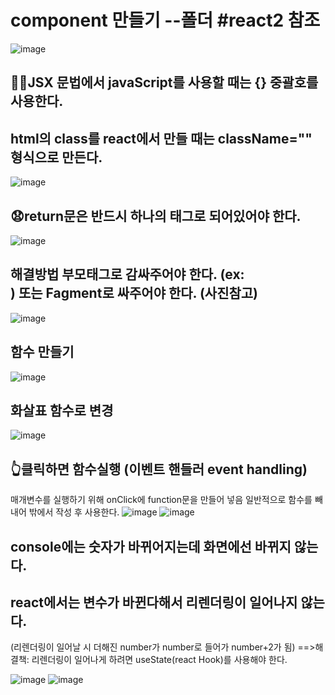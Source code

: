 # component 만들기 --폴더 #react2 참조
![image](https://github.com/3dodam/react_basic/assets/129016953/cec14a4b-71e7-4f48-bfe1-11f182a0f205)

## 🐱‍👤JSX 문법에서 javaScript를 사용할 때는 {} 중괄호를 사용한다.
## html의 class를 react에서 만들 때는 className="" 형식으로 만든다.
![image](https://github.com/3dodam/react_basic/assets/129016953/8942c273-9c08-4fdd-8084-1cdafe9346d3)

## 😧return문은 반드시 하나의 태그로 되어있어야 한다.
![image](https://github.com/3dodam/react_basic/assets/129016953/92146597-091f-4723-9272-608575ca0594)

## 해결방법 부모태그로 감싸주어야 한다. (ex:<div>) 또는 Fagment로 싸주어야 한다. (사진참고)
![image](https://github.com/3dodam/react_basic/assets/129016953/a170c3b7-06d1-4594-9175-0a6162b21350)

## 함수 만들기
![image](https://github.com/3dodam/react_basic/assets/129016953/39318478-b579-4d00-9332-08768bfc373c)

  ## 화살표 함수로 변경
  ![image](https://github.com/3dodam/react_basic/assets/129016953/e432f9ba-726f-4a27-9235-0076872b71fc)

  ## 👆클릭하면 함수실행 (이벤트 핸들러 event handling)
  매개변수를 실행하기 위해 onClick에 function문을 만들어 넣음
  일반적으로 함수를 빼내어 밖에서 작성 후 사용한다.
![image](https://github.com/3dodam/react_basic/assets/129016953/1d15f571-a7e4-494f-8c17-0144cd0a8396)
![image](https://github.com/3dodam/react_basic/assets/129016953/58315b9e-b18b-4c5e-b11d-db5dda1ff004)
  
  ## console에는 숫자가 바뀌어지는데 화면에선 바뀌지 않는다.
  ## react에서는 변수가 바뀐다해서 리렌더링이 일어나지 않는다.
  (리렌더링이 일어날 시 더해진 number가 number로 들어가 number+2가 됨)
  ==>해결책: 리렌더링이 일어나게 하려면 useState(react Hook)를 사용해야 한다.
  
  ![image](https://github.com/3dodam/react_basic/assets/129016953/9a118cca-8e65-4847-a5e7-1e380acf2bd0)
  ![image](https://github.com/3dodam/react_basic/assets/129016953/93e0bb4e-e3ac-43cc-8644-3b7848101726)
  
  

